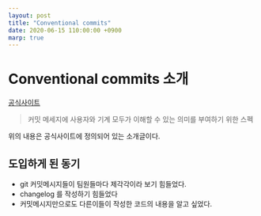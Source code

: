 ```yaml
---
layout: post
title: "Conventional commits"
date: 2020-06-15 110:00:00 +0900
marp: true
---
```


# Conventional commits 소개

[공식사이트](https://www.conventionalcommits.org/ko/v1.0.0/)

> 커밋 메세지에 사용자와 기계 모두가 이해할 수 있는 의미를 부여하기 위한 스펙

위의 내용은 공식사이트에 정의되어 있는 소개글이다.

## 도입하게 된 동기

- git 커밋메시지들이 팀원들마다 제각각이라 보기 힘들었다.
- changelog 를 작성하기 힘들었다
- 커밋메시지만으로도 다른이들이 작성한 코드의 내용을 알고 싶었다.
